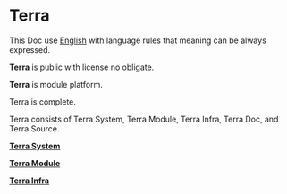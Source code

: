 # **Terra**





This Doc use [English](English/a.md) with language rules that meaning can be always expressed.





**Terra** is public with license no obligate.





**Terra** is module platform.


Terra is complete.


Terra consists of Terra System, Terra Module, Terra Infra, Terra Doc, and Terra Source.



[**Terra System**](TerraSystem/a.md)



[**Terra Module**](TerraModule/a.md)



[**Terra Infra**](TerraInfra/a.md)